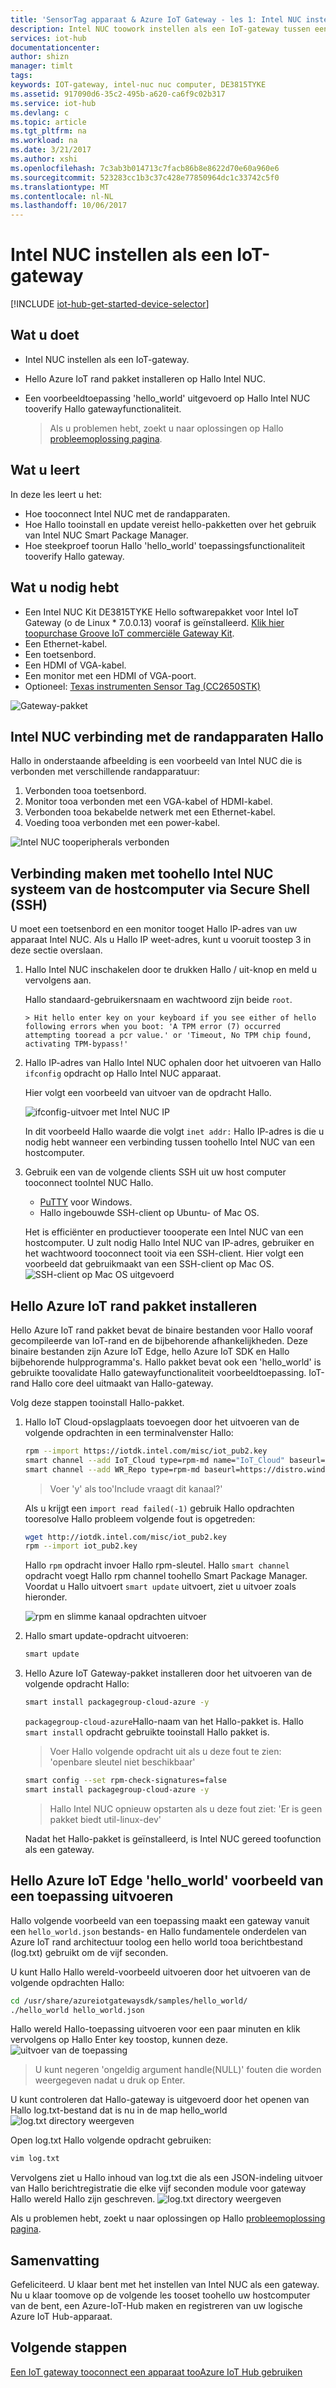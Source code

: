 ```yaml
---
title: 'SensorTag apparaat & Azure IoT Gateway - les 1: Intel NUC instellen | Microsoft Docs'
description: Intel NUC toowork instellen als een IoT-gateway tussen een sensor en Azure IoT Hub toocollect sensor, gegevens en deze tooIoT Hub te verzenden.
services: iot-hub
documentationcenter: 
author: shizn
manager: timlt
tags: 
keywords: IOT-gateway, intel-nuc nuc computer, DE3815TYKE
ms.assetid: 917090d6-35c2-495b-a620-ca6f9c02b317
ms.service: iot-hub
ms.devlang: c
ms.topic: article
ms.tgt_pltfrm: na
ms.workload: na
ms.date: 3/21/2017
ms.author: xshi
ms.openlocfilehash: 7c3ab3b014713c7facb86b8e8622d70e60a960e6
ms.sourcegitcommit: 523283cc1b3c37c428e77850964dc1c33742c5f0
ms.translationtype: MT
ms.contentlocale: nl-NL
ms.lasthandoff: 10/06/2017
---
```

# <a name="set-up-intel-nuc-as-an-iot-gateway"></a>Intel NUC instellen als een IoT-gateway
[!INCLUDE [iot-hub-get-started-device-selector](../../includes/iot-hub-get-started-device-selector.md)]

## <a name="what-you-will-do"></a>Wat u doet

- Intel NUC instellen als een IoT-gateway.
- Hello Azure IoT rand pakket installeren op Hallo Intel NUC.
- Een voorbeeldtoepassing 'hello_world' uitgevoerd op Hallo Intel NUC tooverify Hallo gatewayfunctionaliteit.

  > Als u problemen hebt, zoekt u naar oplossingen op Hallo [probleemoplossing pagina](iot-hub-gateway-kit-c-troubleshooting.md).

## <a name="what-you-will-learn"></a>Wat u leert

In deze les leert u het:

- Hoe tooconnect Intel NUC met de randapparaten.
- Hoe Hallo tooinstall en update vereist hello-pakketten over het gebruik van Intel NUC Smart Package Manager.
- Hoe steekproef toorun Hallo 'hello_world' toepassingsfunctionaliteit tooverify Hallo gateway.

## <a name="what-you-need"></a>Wat u nodig hebt

- Een Intel NUC Kit DE3815TYKE Hello softwarepakket voor Intel IoT Gateway (o de Linux * 7.0.0.13) vooraf is geïnstalleerd. [Klik hier toopurchase Groove IoT commerciële Gateway Kit](https://www.seeedstudio.com/Grove-IoT-Commercial-Gateway-Kit-p-2724.html).
- Een Ethernet-kabel.
- Een toetsenbord.
- Een HDMI of VGA-kabel.
- Een monitor met een HDMI of VGA-poort.
- Optioneel: [Texas instrumenten Sensor Tag (CC2650STK)](http://www.ti.com/tool/cc2650stk)

![Gateway-pakket](media/iot-hub-gateway-kit-lessons/lesson1/kit.png)

## <a name="connect-intel-nuc-with-hello-peripherals"></a>Intel NUC verbinding met de randapparaten Hallo

Hallo in onderstaande afbeelding is een voorbeeld van Intel NUC die is verbonden met verschillende randapparatuur:

1. Verbonden tooa toetsenbord.
2. Monitor tooa verbonden met een VGA-kabel of HDMI-kabel.
3. Verbonden tooa bekabelde netwerk met een Ethernet-kabel.
4. Voeding tooa verbonden met een power-kabel.

![Intel NUC tooperipherals verbonden](media/iot-hub-gateway-kit-lessons/lesson1/nuc.png)

## <a name="connect-toohello-intel-nuc-system-from-host-computer-via-secure-shell-ssh"></a>Verbinding maken met toohello Intel NUC systeem van de hostcomputer via Secure Shell (SSH)

U moet een toetsenbord en een monitor tooget Hallo IP-adres van uw apparaat Intel NUC. Als u Hallo IP weet-adres, kunt u vooruit toostep 3 in deze sectie overslaan.

1. Hallo Intel NUC inschakelen door te drukken Hallo / uit-knop en meld u vervolgens aan.

   Hallo standaard-gebruikersnaam en wachtwoord zijn beide `root`.

       > Hit hello enter key on your keyboard if you see either of hello following errors when you boot: 'A TPM error (7) occurred attempting tooread a pcr value.' or 'Timeout, No TPM chip found, activating TPM-bypass!'

2. Hallo IP-adres van Hallo Intel NUC ophalen door het uitvoeren van Hallo `ifconfig` opdracht op Hallo Intel NUC apparaat.

   Hier volgt een voorbeeld van uitvoer van de opdracht Hallo.

   ![ifconfig-uitvoer met Intel NUC IP](media/iot-hub-gateway-kit-lessons/lesson1/ifconfig.png)

   In dit voorbeeld Hallo waarde die volgt `inet addr:` Hallo IP-adres is die u nodig hebt wanneer een verbinding tussen toohello Intel NUC van een hostcomputer.

3. Gebruik een van de volgende clients SSH uit uw host computer tooconnect tooIntel NUC Hallo.

    - [PuTTY](http://www.putty.org/) voor Windows.
    - Hallo ingebouwde SSH-client op Ubuntu- of Mac OS.

   Het is efficiënter en productiever toooperate een Intel NUC van een hostcomputer. U zult nodig Hallo Intel NUC van IP-adres, gebruiker en het wachtwoord tooconnect tooit via een SSH-client. Hier volgt een voorbeeld dat gebruikmaakt van een SSH-client op Mac OS.
   ![SSH-client op Mac OS uitgevoerd](media/iot-hub-gateway-kit-lessons/lesson1/ssh.png)

## <a name="install-hello-azure-iot-edge-package"></a>Hello Azure IoT rand pakket installeren

Hello Azure IoT rand pakket bevat de binaire bestanden voor Hallo vooraf gecompileerde van IoT-rand en de bijbehorende afhankelijkheden. Deze binaire bestanden zijn Azure IoT Edge, hello Azure IoT SDK en Hallo bijbehorende hulpprogramma's. Hallo pakket bevat ook een 'hello_world' is gebruikte toovalidate Hallo gatewayfunctionaliteit voorbeeldtoepassing. IoT-rand Hallo core deel uitmaakt van Hallo-gateway. 

Volg deze stappen tooinstall Hallo-pakket.

1. Hallo IoT Cloud-opslagplaats toevoegen door het uitvoeren van de volgende opdrachten in een terminalvenster Hallo:

   ```bash
   rpm --import https://iotdk.intel.com/misc/iot_pub2.key
   smart channel --add IoT_Cloud type=rpm-md name="IoT_Cloud" baseurl=http://iotdk.intel.com/repos/iot-cloud/wrlinux7/rcpl13/ -y
   smart channel --add WR_Repo type=rpm-md baseurl=https://distro.windriver.com/release/idp-3-xt/public_feeds/WR-IDP-3-XT-Intel-Baytrail-public-repo/RCPL13/corei7_64/
   ```

   > Voer 'y' als too'Include vraagt dit kanaal?'
   
   Als u krijgt een `import read failed(-1)` gebruik Hallo opdrachten tooresolve Hallo probleem volgende fout is opgetreden:
   ```bash
   wget http://iotdk.intel.com/misc/iot_pub2.key 
   rpm --import iot_pub2.key  
   ```

   Hallo `rpm` opdracht invoer Hallo rpm-sleutel. Hallo `smart channel` opdracht voegt Hallo rpm channel toohello Smart Package Manager. Voordat u Hallo uitvoert `smart update` uitvoert, ziet u uitvoer zoals hieronder.

   ![rpm en slimme kanaal opdrachten uitvoer](media/iot-hub-gateway-kit-lessons/lesson1/rpm_smart_channel.png)

2. Hallo smart update-opdracht uitvoeren:

   ```bash
   smart update
   ```

3. Hello Azure IoT Gateway-pakket installeren door het uitvoeren van de volgende opdracht Hallo:

   ```bash
   smart install packagegroup-cloud-azure -y
   ```

   `packagegroup-cloud-azure`Hallo-naam van het Hallo-pakket is. Hallo `smart install` opdracht gebruikte tooinstall Hallo pakket is.

    > Voer Hallo volgende opdracht uit als u deze fout te zien: 'openbare sleutel niet beschikbaar'

    ```bash
    smart config --set rpm-check-signatures=false
    smart install packagegroup-cloud-azure -y
    ```
    > Hallo Intel NUC opnieuw opstarten als u deze fout ziet: 'Er is geen pakket biedt util-linux-dev'

   Nadat het Hallo-pakket is geïnstalleerd, is Intel NUC gereed toofunction als een gateway.

## <a name="run-hello-azure-iot-edge-helloworld-sample-application"></a>Hello Azure IoT Edge 'hello_world' voorbeeld van een toepassing uitvoeren

Hallo volgende voorbeeld van een toepassing maakt een gateway vanuit een `hello_world.json` bestands- en Hallo fundamentele onderdelen van Azure IoT rand architectuur toolog een hello world tooa berichtbestand (log.txt) gebruikt om de vijf seconden.

U kunt Hallo Hallo wereld-voorbeeld uitvoeren door het uitvoeren van de volgende opdrachten Hallo:

```bash
cd /usr/share/azureiotgatewaysdk/samples/hello_world/
./hello_world hello_world.json
```

Hallo wereld Hallo-toepassing uitvoeren voor een paar minuten en klik vervolgens op Hallo Enter key toostop, kunnen deze.
![uitvoer van de toepassing](media/iot-hub-gateway-kit-lessons/lesson1/hello_world.png)

> U kunt negeren 'ongeldig argument handle(NULL)' fouten die worden weergegeven nadat u druk op Enter.

U kunt controleren dat Hallo-gateway is uitgevoerd door het openen van Hallo log.txt-bestand dat is nu in de map hello_world ![log.txt directory weergeven](media/iot-hub-gateway-kit-lessons/lesson1/logtxtdir.png)

Open log.txt Hallo volgende opdracht gebruiken:

```bash
vim log.txt
```

Vervolgens ziet u Hallo inhoud van log.txt die als een JSON-indeling uitvoer van Hallo berichtregistratie die elke vijf seconden module voor gateway Hallo wereld Hallo zijn geschreven.
![log.txt directory weergeven](media/iot-hub-gateway-kit-lessons/lesson1/logtxtview.png)

Als u problemen hebt, zoekt u naar oplossingen op Hallo [probleemoplossing pagina](iot-hub-gateway-kit-c-troubleshooting.md).

## <a name="summary"></a>Samenvatting

Gefeliciteerd. U klaar bent met het instellen van Intel NUC als een gateway. Nu u klaar toomove op de volgende les tooset toohello uw hostcomputer van de bent, een Azure-IoT-Hub maken en registreren van uw logische Azure IoT Hub-apparaat.

## <a name="next-steps"></a>Volgende stappen
[Een IoT gateway tooconnect een apparaat tooAzure IoT Hub gebruiken](iot-hub-gateway-kit-c-iot-gateway-connect-device-to-cloud.md)

